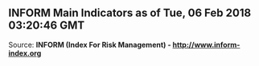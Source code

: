 ## INFORM Main Indicators as of Tue, 06 Feb 2018 03:20:46 GMT

Source: **INFORM (Index For Risk Management) - http://www.inform-index.org**